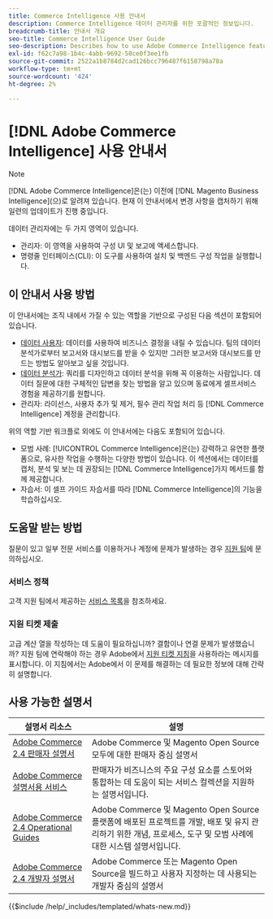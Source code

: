 ```yaml
---
title: Commerce Intelligence 사용 안내서
description: Commerce Intelligence 데이터 관리자를 위한 포괄적인 정보입니다.
breadcrumb-title: 안내서 개요
seo-title: Commerce Intelligence User Guide
seo-description: Describes how to use Adobe Commerce Intelligence features used to gain insights from Adobe Commerce or Magento Open Source data, along with other third-party data sources.
exl-id: f62c7a98-1b4c-4abb-9692-50ce0f3ee1fb
source-git-commit: 2522a1b8784d2cad126bcc796487f6158798a78a
workflow-type: tm+mt
source-wordcount: '424'
ht-degree: 2%

---
```



# [!DNL Adobe Commerce Intelligence] 사용 안내서

>[!NOTE]
>
>[!DNL Adobe Commerce Intelligence]은(는) 이전에 [!DNL Magento Business Intelligence]&#x200B;(으)로 알려져 있습니다. 현재 이 안내서에서 변경 사항을 캡처하기 위해 일련의 업데이트가 진행 중입니다.

데이터 관리자에는 두 가지 영역이 있습니다.

- 관리자: 이 영역을 사용하여 구성 UI 및 보고에 액세스합니다.
- 명령줄 인터페이스(CLI): 이 도구를 사용하여 설치 및 백엔드 구성 작업을 실행합니다.

## 이 안내서 사용 방법

이 안내서에는 조직 내에서 가질 수 있는 역할을 기반으로 구성된 다음 섹션이 포함되어 있습니다.

- [데이터 사용자](data-user.md): 데이터를 사용하여 비즈니스 결정을 내릴 수 있습니다. 팀의 데이터 분석가로부터 보고서와 대시보드를 받을 수 있지만 그러한 보고서와 대시보드를 만드는 방법도 알아보고 싶을 것입니다.
- [데이터 분석가](data-analyst.md): 쿼리를 디자인하고 데이터 분석을 위해 꼭 이용하는 사람입니다. 데이터 질문에 대한 구체적인 답변을 찾는 방법을 알고 있으며 동료에게 셀프서비스 경험을 제공하기를 원합니다.
- 관리자: 라이선스, 사용자 추가 및 제거, 필수 관리 작업 처리 등 [!DNL Commerce Intelligence] 계정을 관리합니다.

위의 역할 기반 워크플로 외에도 이 안내서에는 다음도 포함되어 있습니다.

- 모범 사례: [!UICONTROL Commerce Intelligence]은(는) 강력하고 유연한 플랫폼으로, 유사한 작업을 수행하는 다양한 방법이 있습니다. 이 섹션에서는 데이터를 캡처, 분석 및 보는 데 권장되는 [!DNL Commerce Intelligence]가지 메서드를 함께 제공합니다.
- 자습서: 이 셀프 가이드 자습서를 따라 [!DNL Commerce Intelligence]의 기능을 학습하십시오.

## 도움말 받는 방법

질문이 있고 일부 전문 서비스를 이용하거나 계정에 문제가 발생하는 경우 [지원 팀](https://experienceleague.adobe.com/docs/commerce-knowledge-base/kb/troubleshooting/miscellaneous/mbi-service-policies.html?lang=ko)에 문의하십시오.

### 서비스 정책

고객 지원 팀에서 제공하는 [서비스 목록](https://experienceleague.adobe.com/docs/commerce-knowledge-base/kb/troubleshooting/miscellaneous/mbi-service-policies.html?lang=ko)을 참조하세요.

### 지원 티켓 제출

고급 계산 열을 작성하는 데 도움이 필요하십니까? 결함이나 연결 문제가 발생했습니까? 지원 팀에 연락해야 하는 경우 Adobe에서 [지원 티켓 지침](https://experienceleague.adobe.com/docs/commerce-knowledge-base/kb/troubleshooting/miscellaneous/mbi-service-policies.html?lang=ko)을 사용하라는 메시지를 표시합니다. 이 지침에서는 Adobe에서 이 문제를 해결하는 데 필요한 정보에 대해 간략히 설명합니다.

## 사용 가능한 설명서

| 설명서 리소스 | 설명 |
|----------------------- | ----------- |
| [Adobe Commerce 2.4 판매자 설명서](https://experienceleague.adobe.com/ko/docs/commerce-admin/user-guides/home) | Adobe Commerce 및 Magento Open Source 모두에 대한 판매자 중심 설명서 |
| [Adobe Commerce 설명서용 서비스](https://experienceleague.adobe.com/ko/docs/commerce/user-guides/home) | 판매자가 비즈니스의 주요 구성 요소를 스토어와 통합하는 데 도움이 되는 서비스 컬렉션을 지원하는 설명서입니다. |
| [Adobe Commerce 2.4 Operational Guides](https://experienceleague.adobe.com/ko/docs/commerce-operations/operational-guides/home) | Adobe Commerce 및 Magento Open Source 플랫폼에 배포된 프로젝트를 개발, 배포 및 유지 관리하기 위한 개념, 프로세스, 도구 및 모범 사례에 대한 시스템 설명서입니다. |
| [Adobe Commerce 2.4 개발자 설명서](https://developer.adobe.com/commerce/) | Adobe Commerce 또는 Magento Open Source을 빌드하고 사용자 지정하는 데 사용되는 개발자 중심의 설명서 |

{{$include /help/_includes/templated/whats-new.md}}

<!-- Last updated from includes: 2025-09-04 10:40:17 -->

